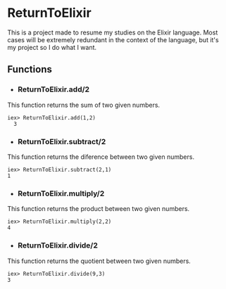 # ReturnToElixir

This is a project made to resume my studies on the Elixir language.
Most cases will be extremely redundant in the context of the language, but it's my project so I do what I want.

## Functions

* ### ReturnToElixir.add/2
This function returns the sum of two given numbers.

    iex> ReturnToElixir.add(1,2)
	  3

* ### ReturnToElixir.subtract/2
This function returns the diference between two given numbers.

    iex> ReturnToElixir.subtract(2,1)
    1

* ### ReturnToElixir.multiply/2
This function returns the product between two given numbers.

    iex> ReturnToElixir.multiply(2,2)
    4

* ### ReturnToElixir.divide/2
This function returns the quotient between two given numbers.

    iex> ReturnToElixir.divide(9,3)
    3